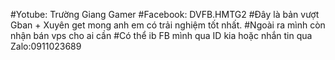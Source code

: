 #Yotube: Trường Giang Gamer
#Facebook: DVFB.HMTG2
#Đây là bản vượt Gban + Xuyên get mong anh em có trải nghiệm tốt nhất. 
#Ngoài ra mình còn nhận bán vps cho ai cần
#Có thể ib FB mình qua ID kia hoặc nhắn tin qua Zalo:0911023689
